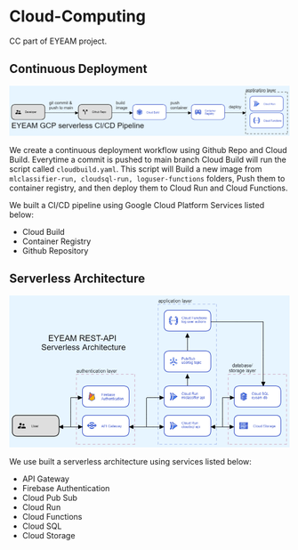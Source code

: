 # Cloud-Computing
CC part of EYEAM project.

## Continuous Deployment

![cicdepipeline.svg](./images/cicdepipeline.png)

We create a continuous deployment workflow using Github Repo and Cloud Build. Everytime a commit is pushed to main branch Cloud Build will run the script called `cloudbuild.yaml`. This script will Build a new image from `mlclassifier-run, cloudsql-run, loguser-functions` folders, Push them to container registry, and then deploy them to Cloud Run and Cloud Functions.

We built a CI/CD pipeline using Google Cloud Platform Services listed below:
- Cloud Build
- Container Registry
- Github Repository

## Serverless Architecture

![cicdepipeline.svg](./images/serverless_arch.png)

We use built a serverless architecture using services listed below:
- API Gateway
- Firebase Authentication
- Cloud Pub Sub
- Cloud Run
- Cloud Functions
- Cloud SQL
- Cloud Storage

